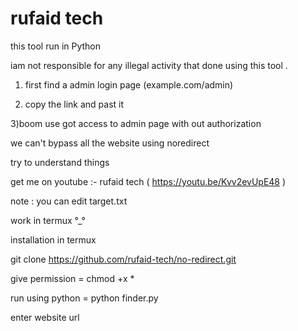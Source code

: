 # rufaid tech

this tool run in Python

iam not responsible for any illegal activity that done using this tool . 

1) first find a admin login page (example.com/admin)

2) copy the link and past it 

3)boom use got access to admin page with out authorization

we can't bypass all the website using noredirect

try to understand things 

get me on youtube :- rufaid tech (
https://youtu.be/Kvv2evUpE48 )


note : you can edit target.txt 

work in termux °_°

installation in termux 

git clone https://github.com/rufaid-tech/no-redirect.git

give permission = chmod +x *

run using python = python finder.py 

enter website url 

